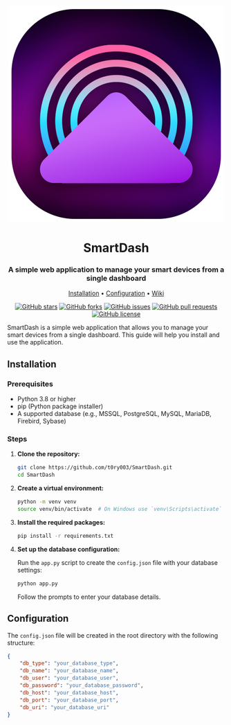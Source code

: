 <div align="center">
    <img src="static/images/SmartDashLogox500.png" alt="Logo">
</div>

<h1 align="center">
    SmartDash
</h1>

<div align="center">
    <h3 align="center">A simple web application to manage your smart devices from a single dashboard</h3>
    <p align="center">
        <a href="#installation">Installation</a> •
        <a href="#configuration">Configuration</a> •
        <a href="https://github.com/t0ry003/SmartDash/wiki">Wiki</a>
    </p>

[![GitHub stars](https://img.shields.io/github/stars/t0ry003/SmartDash.svg)](https://github.com/t0ry003/SmartDash/stargazers)
[![GitHub forks](https://img.shields.io/github/forks/t0ry003/SmartDash.svg)](https://github.com/t0ry003/SmartDash/network)
[![GitHub issues](https://img.shields.io/github/issues/t0ry003/SmartDash.svg)](https://github.com/t0ry003/SmartDash/issues)
[![GitHub pull requests](https://img.shields.io/github/issues-pr/t0ry003/SmartDash.svg)](https://github.com/t0ry003/SmartDash/pulls)
[![GitHub license](https://img.shields.io/github/license/t0ry003/SmartDash.svg)](https://github.com/t0ry003/SmartDash/blob/main/LICENSE)
</div>

SmartDash is a simple web application that allows you to manage your smart devices from a single dashboard. This guide will help you install and use the application.

## Installation

### Prerequisites

- Python 3.8 or higher
- pip (Python package installer)
- A supported database (e.g., MSSQL, PostgreSQL, MySQL, MariaDB, Firebird, Sybase)

### Steps

1. **Clone the repository:**

    ```sh
    git clone https://github.com/t0ry003/SmartDash.git
    cd SmartDash
    ```

2. **Create a virtual environment:**

    ```sh
    python -m venv venv
    source venv/bin/activate  # On Windows use `venv\Scripts\activate`
    ```

3. **Install the required packages:**

    ```sh
    pip install -r requirements.txt
    ```

4. **Set up the database configuration:**

   Run the `app.py` script to create the `config.json` file with your database settings:

    ```sh
    python app.py
    ```

   Follow the prompts to enter your database details.

## Configuration

The `config.json` file will be created in the root directory with the following structure:

```json
{
    "db_type": "your_database_type",
    "db_name": "your_database_name",
    "db_user": "your_database_user",
    "db_password": "your_database_password",
    "db_host": "your_database_host",
    "db_port": "your_database_port",
    "db_uri": "your_database_uri"
}
